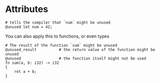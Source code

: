 # Attributes
```lm
# tells the compiler that `num` might be unused
@unused let num = 42;
```

You can also apply this to functions, or even types
```lm
# The result of the function `sum` might be unused
@unused_result			# the return value of the function might be unused
@unused					# the function itself might not be used
fn sum(a, b: i32) -> i32
{
	ret a + b;
}
```
